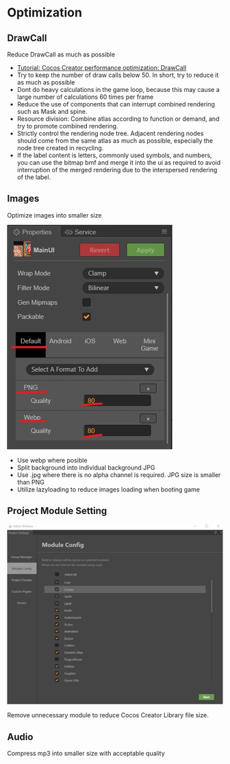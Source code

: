 # Optimization

## DrawCall

Reduce DrawCall as much as possible

- [Tutorial: Cocos Creator performance optimization: DrawCall](https://discuss.cocos2d-x.org/t/tutorial-cocos-creator-performance-optmization-drawcall/51425)
- Try to keep the number of draw calls below 50. In short, try to reduce it as much as possible
- Dont do heavy calculations in the game loop, because this may cause a large number of calculations 60 times per frame
- Reduce the use of components that can interrupt combined rendering such as Mask and spine.
- Resource division: Combine atlas according to function or demand, and try to promote combined rendering.
- Strictly control the rendering node tree. Adjacent rendering nodes should come from the same atlas as much as possible, especially the node tree created in recycling.
- If the label content is letters, commonly used symbols, and numbers, you can use the bitmap bmf and merge it into the ui as required to avoid interruption of the merged rendering due to the interspersed rendering of the label.

## Images

Optimize images into smaller size

![](./res/images-setting.jpg)
- Use webp where posible
- Split background into individual background JPG
- Use .jpg where there is no alpha channel is required. JPG size is smaller than PNG
- Utilize lazyloading to reduce images loading when booting game

## Project Module Setting

![](./res/project-module.jpg)

Remove unnecessary module to reduce Cocos Creator Library file size. 

## Audio

Compress mp3 into smaller size with acceptable quality